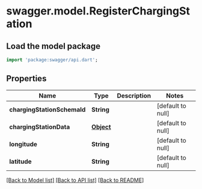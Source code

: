 # swagger.model.RegisterChargingStation

## Load the model package
```dart
import 'package:swagger/api.dart';
```

## Properties
Name | Type | Description | Notes
------------ | ------------- | ------------- | -------------
**chargingStationSchemaId** | **String** |  | [default to null]
**chargingStationData** | [**Object**](Object.md) |  | [default to null]
**longitude** | **String** |  | [default to null]
**latitude** | **String** |  | [default to null]

[[Back to Model list]](../README.md#documentation-for-models) [[Back to API list]](../README.md#documentation-for-api-endpoints) [[Back to README]](../README.md)


